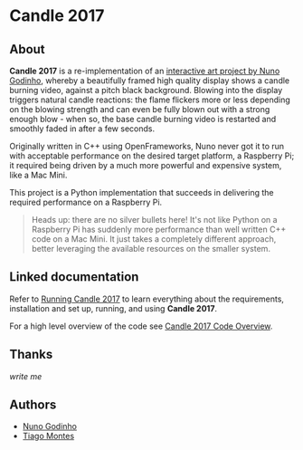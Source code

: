Candle 2017
===========

About
-----

**Candle 2017** is a re-implementation of an [interactive art project by Nuno Godinho](https://projects.nunogodinho.com/candle), whereby a beautifully framed high quality display shows a candle burning video, against a pitch black background. Blowing into the display triggers natural candle reactions: the flame flickers more or less depending on the blowing strength and can even be fully blown out with a strong enough blow - when so, the base candle burning video is restarted and smoothly faded in after a few seconds.

Originally written in C++ using OpenFrameworks, Nuno never got it to run with acceptable performance on the desired target platform, a Raspberry Pi; it required being driven by a much more powerful and expensive system, like a Mac Mini.

This project is a Python implementation that succeeds in delivering the required performance on a Raspberry Pi.

> Heads up: there are no silver bullets here! It's not like Python on a Raspberry Pi has suddenly more performance than well written C++ code on a Mac Mini. It just takes a completely different approach, better leveraging the available resources on the smaller system.



Linked documentation
--------------------

Refer to [Running Candle 2017](README-running.md) to learn everything about the requirements, installation and set up, running, and using **Candle 2017**.

For a high level overview of the code see [Candle 2017 Code Overview](README-develop.md).



Thanks
------

*write me*



Authors
-------

* [Nuno Godinho](https://github.com/nununo)
* [Tiago Montes](https://github.com/tmontes)


